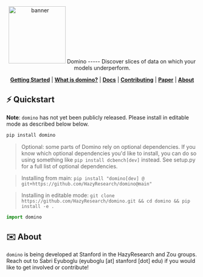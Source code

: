 
<div align="center">
    <img src="docs/assets/banner.png" height=150 alt="banner"/>
Domino 
-----
<!---
![GitHub Workflow Status](https://img.shields.io/github/workflow/status/HazyResearch/domino/CI)
![GitHub](https://img.shields.io/github/license/HazyResearch/domino)
[![Documentation Status](https://readthedocs.org/projects/dcbench/badge/?version=latest)](https://dcbench.readthedocs.io/en/latest/?badge=latest)
[![pre-commit](https://img.shields.io/badge/pre--commit-enabled-brightgreen?logo=pre-commit&logoColor=white)](https://github.com/pre-commit/pre-commit)
[![PyPI - Python Version](https://img.shields.io/pypi/pyversions/dcbench)](https://pypi.org/project/dcbench/)
[![codecov](https://codecov.io/gh/HazyResearch/domino/branch/main/graph/badge.svg?token=MOLQYUSYQU)](https://codecov.io/gh/HazyResearch/domino)
-->
Discover slices of data on which your models underperform. 

[**Getting Started**](#%EF%B8%8F-quickstart)
| [**What is domino?**](#-what-is-domino)
| [**Docs**](https://domino.readthedocs.io/en/latest/index.html)
| [**Contributing**](CONTRIBUTING.md)
| [**Paper**](https://openreview.net/pdf?id=FPCMqjI0jXN)
| [**About**](#%EF%B8%8F-about)
</div>


## ⚡️ Quickstart
**Note**: `domino` has not yet been publicly released. Please install in editable mode as described below below.

```bash
pip install domino 
```
> Optional: some parts of Domino rely on optional dependencies. If you know which optional dependencies you'd like to install, you can do so using something like `pip install dcbench[dev]` instead. See setup.py for a full list of optional dependencies.

> Installing from main: `pip install "domino[dev] @ git+https://github.com/HazyResearch/domino@main"`

> Installing in editable mode: `git clone https://github.com/HazyResearch/domino.git && cd domino && pip install -e .`

```python
import domino
```


## ✉️ About
`domino` is being developed at Stanford in the HazyResearch and Zou groups. Reach out to Sabri Eyuboglu (eyuboglu [at] stanford [dot] edu) if you would like to get involved or contribute!
